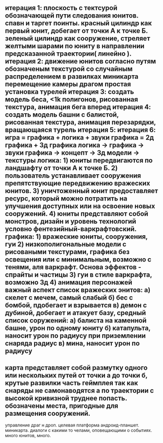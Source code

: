 итерация 1:
    плоскость с тектсурой обозначающей пути следования юнитов.
    спавн и таргет поинты.
    красный цилиндр как первый юнит, добегает от точки А к точке Б.
    зеленый цилиндр как сооружение, стреляет желтыми шарами по юниту в направлении предсказанной траектории( линейно ).
итерация 2:
    движение юнитов согласно путям обозначеным текстурой со случайным распределением в развилках
    миникарта
    перемещение камеры драгом
    простая установка турелей
итерация 3:
    создать модель беса, <1k полигонов, рисованная текстура, анимация бега вперед
итерация 4:
    создать модель башни с балистой, рисованная текстура, анимация перезарядки, вращающаяся турель
итерация 5:
итерация 6:
игра = графика + логика + звуки
графика = 2д графика + 3д графика
логика -> графика -> звуки
графика -> концепт -> 3д модели -> текстуры
логика:
    1) юниты передвигаются по ландшафту от точки А к точке Б.
    2) пользователь устанавливает сооружения препятствующие передвижению вражеских юнитов.
    3) уничтоженный юнит предоставляет ресурс, который можно потратить на улучшения доступных или на освоение новых сооружений.
    4) юниты представляют собой монстров, дизайн и уровень технологий условно фентезийный-варкрафтовский.
графика:
    1) вражеские юниты, сооружения, гуи
    2) низкополигональные модели с рисоваными текстурами, графика без освещения или с минимальным, возможно с тенями, аля варкрафт. Основа эффектов - спрайты и частицы
    3) гуи в стиле варкрафта, возможно 3д
    4) анимация персонажей важный аспект
список вражеских энитов:
    а) скелет с мечем, самый слабый
    б) бес с бомбой, пдобегает и взрывается
    в) демон с дубиной, добегает и атакует базу, средный
список соружений:
    а) балиста на каменной башне, урон по одному юниту
    б) катапульта, наносит урон по радиусу при приземлении снаряда радиус
    в) мина, наносит урон по радиусу
---------------
карта представляет собой размутку одного или нескольких путей от точки а до точки б,
крутые развилки часть геймплея так как снаряды не самонаводятся а по траектории с высокой кривизной труднее попасть.
обозначены места, пригодные для размещения сооружений.
---------------
управление драг н дроп. целевая платформа андроид-планшет.
миникарта. диалоги с какими то челами, оповещающими о событиях.
много юнитов, много.
